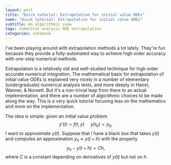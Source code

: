 ```yaml
---
layout: post
title: "Quick tutorial: Extrapolation for initial value ODEs"
name: "Quick tutorial: Extrapolation for initial value ODEs"
subtitle: An algorithmic view
tags: numerical-analysis ODE extrapolation
categories: notebook
---
```

I've been playing around with extrapolation methods a lot lately.
They're fun because they provide a fully-automated way to achieve
high order accuracy with one-step numerical methods.

Extrapolation is a relatively old and well-studied technique for 
high order accurate numerical integration.  The mathematical
basis for extrapolation of initial value ODEs is explained very nicely in a
number of elementary (undergraduate) numerical analysis texts, and more deeply
in Hairer, Wanner, & Norsett.  But it's a non-trivial leap from there to an
actual implementation, and there are a number of algorithmic choices
to be made along the way.  This is a very quick tutorial focusing less
on the mathematics and more on the implementation.

The idea is simple: given an initial value problem
$$ y'(t) = f(t,y) \ \ \ \ \ y(t_0) = y_0, $$
I want to approximate $y(t)$.  Suppose that I have a black box that takes
$y(t)$ and computes an approximation $y_h \approx y(t+h)$ with the property
$$ y_h - y(t+h) = C h, $$
where $C$ is a constant depending on derivatives of $y(t)$ but not on $h$.
